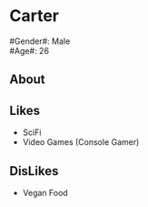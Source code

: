 Carter
===================
  
#Gender#: Male  
#Age#: 26
  

About
------
  

Likes
------
+ SciFi
+ Video Games (Console Gamer)
  
DisLikes
---------
+ Vegan Food